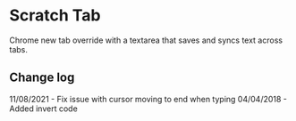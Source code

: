 # Scratch Tab

Chrome new tab override with a textarea that saves and syncs text across tabs.

## Change log

11/08/2021 - Fix issue with cursor moving to end when typing
04/04/2018 - Added invert code

